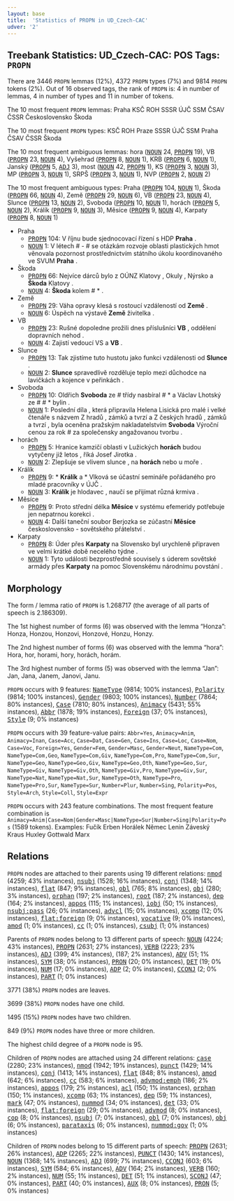 ```yaml
---
layout: base
title:  'Statistics of PROPN in UD_Czech-CAC'
udver: '2'
---
```


## Treebank Statistics: UD_Czech-CAC: POS Tags: `PROPN`

There are 3446 `PROPN` lemmas (12%), 4372 `PROPN` types (7%) and 9814 `PROPN` tokens (2%).
Out of 16 observed tags, the rank of `PROPN` is: 4 in number of lemmas, 4 in number of types and 11 in number of tokens.

The 10 most frequent `PROPN` lemmas: Praha KSČ ROH SSSR ÚJČ SSM ČSAV ČSSR Československo Škoda

The 10 most frequent `PROPN` types:  KSČ ROH Praze SSSR ÚJČ SSM Praha ČSAV ČSSR Škoda

The 10 most frequent ambiguous lemmas: hora (<tt><a href="cs_cac-pos-NOUN.html">NOUN</a></tt> 24, <tt><a href="cs_cac-pos-PROPN.html">PROPN</a></tt> 19), VB (<tt><a href="cs_cac-pos-PROPN.html">PROPN</a></tt> 23, <tt><a href="cs_cac-pos-NOUN.html">NOUN</a></tt> 4), Vyšehrad (<tt><a href="cs_cac-pos-PROPN.html">PROPN</a></tt> 8, <tt><a href="cs_cac-pos-NOUN.html">NOUN</a></tt> 1), KRB (<tt><a href="cs_cac-pos-PROPN.html">PROPN</a></tt> 6, <tt><a href="cs_cac-pos-NOUN.html">NOUN</a></tt> 1), Janský (<tt><a href="cs_cac-pos-PROPN.html">PROPN</a></tt> 5, <tt><a href="cs_cac-pos-ADJ.html">ADJ</a></tt> 3), most (<tt><a href="cs_cac-pos-NOUN.html">NOUN</a></tt> 42, <tt><a href="cs_cac-pos-PROPN.html">PROPN</a></tt> 1), KS (<tt><a href="cs_cac-pos-PROPN.html">PROPN</a></tt> 3, <tt><a href="cs_cac-pos-NOUN.html">NOUN</a></tt> 3), MP (<tt><a href="cs_cac-pos-PROPN.html">PROPN</a></tt> 3, <tt><a href="cs_cac-pos-NOUN.html">NOUN</a></tt> 1), SRPŠ (<tt><a href="cs_cac-pos-PROPN.html">PROPN</a></tt> 3, <tt><a href="cs_cac-pos-NOUN.html">NOUN</a></tt> 1), NVP (<tt><a href="cs_cac-pos-PROPN.html">PROPN</a></tt> 2, <tt><a href="cs_cac-pos-NOUN.html">NOUN</a></tt> 2)

The 10 most frequent ambiguous types:  Praha (<tt><a href="cs_cac-pos-PROPN.html">PROPN</a></tt> 104, <tt><a href="cs_cac-pos-NOUN.html">NOUN</a></tt> 1), Škoda (<tt><a href="cs_cac-pos-PROPN.html">PROPN</a></tt> 66, <tt><a href="cs_cac-pos-NOUN.html">NOUN</a></tt> 4), Země (<tt><a href="cs_cac-pos-PROPN.html">PROPN</a></tt> 29, <tt><a href="cs_cac-pos-NOUN.html">NOUN</a></tt> 6), VB (<tt><a href="cs_cac-pos-PROPN.html">PROPN</a></tt> 23, <tt><a href="cs_cac-pos-NOUN.html">NOUN</a></tt> 4), Slunce (<tt><a href="cs_cac-pos-PROPN.html">PROPN</a></tt> 13, <tt><a href="cs_cac-pos-NOUN.html">NOUN</a></tt> 2), Svoboda (<tt><a href="cs_cac-pos-PROPN.html">PROPN</a></tt> 10, <tt><a href="cs_cac-pos-NOUN.html">NOUN</a></tt> 1), horách (<tt><a href="cs_cac-pos-PROPN.html">PROPN</a></tt> 5, <tt><a href="cs_cac-pos-NOUN.html">NOUN</a></tt> 2), Králík (<tt><a href="cs_cac-pos-PROPN.html">PROPN</a></tt> 9, <tt><a href="cs_cac-pos-NOUN.html">NOUN</a></tt> 3), Měsíce (<tt><a href="cs_cac-pos-PROPN.html">PROPN</a></tt> 9, <tt><a href="cs_cac-pos-NOUN.html">NOUN</a></tt> 4), Karpaty (<tt><a href="cs_cac-pos-PROPN.html">PROPN</a></tt> 8, <tt><a href="cs_cac-pos-NOUN.html">NOUN</a></tt> 1)


* Praha
  * <tt><a href="cs_cac-pos-PROPN.html">PROPN</a></tt> 104: V říjnu bude sjednocovací řízení s HDP <b>Praha</b> .
  * <tt><a href="cs_cac-pos-NOUN.html">NOUN</a></tt> 1: V létech # - # se otázkám rozvoje oblasti plastických hmot věnovala pozornost prostřednictvím státního úkolu koordinovaného ve SVUM <b>Praha</b> .
* Škoda
  * <tt><a href="cs_cac-pos-PROPN.html">PROPN</a></tt> 66: Nejvíce dárců bylo z OÚNZ Klatovy , Okuly , Nýrsko a <b>Škoda</b> Klatovy .
  * <tt><a href="cs_cac-pos-NOUN.html">NOUN</a></tt> 4: <b>Škoda</b> kolem # * .
* Země
  * <tt><a href="cs_cac-pos-PROPN.html">PROPN</a></tt> 29: Váha opravy klesá s rostoucí vzdáleností od <b>Země</b> .
  * <tt><a href="cs_cac-pos-NOUN.html">NOUN</a></tt> 6: Úspěch na výstavě <b>Země</b> živitelka .
* VB
  * <tt><a href="cs_cac-pos-PROPN.html">PROPN</a></tt> 23: Rušné dopoledne prožili dnes příslušníci <b>VB</b> , oddělení dopravních nehod .
  * <tt><a href="cs_cac-pos-NOUN.html">NOUN</a></tt> 4: Zajistí vedoucí VS a <b>VB</b> .
* Slunce
  * <tt><a href="cs_cac-pos-PROPN.html">PROPN</a></tt> 13: Tak zjistíme tuto hustotu jako funkci vzdálenosti od <b>Slunce</b> .
  * <tt><a href="cs_cac-pos-NOUN.html">NOUN</a></tt> 2: <b>Slunce</b> spravedlivě rozděluje teplo mezi důchodce na lavičkách a kojence v peřinkách .
* Svoboda
  * <tt><a href="cs_cac-pos-PROPN.html">PROPN</a></tt> 10: Oldřich <b>Svoboda</b> ze # třídy nasbíral # * a Václav Lhotský ze # # * bylin .
  * <tt><a href="cs_cac-pos-NOUN.html">NOUN</a></tt> 1: Poslední díla , která připravila Helena Lisická pro malé i velké čtenáře s názvem Z hradů , zámků a tvrzí a Z českých hradů , zámků a tvrzí , byla oceněna pražským nakladatelstvím <b>Svoboda</b> Výroční cenou za rok # za společensky angažovanou tvorbu .
* horách
  * <tt><a href="cs_cac-pos-PROPN.html">PROPN</a></tt> 5: Hranice kamzičí oblasti v Lužických <b>horách</b> budou vytyčeny již letos , říká Josef Jirotka .
  * <tt><a href="cs_cac-pos-NOUN.html">NOUN</a></tt> 2: Zlepšuje se vlivem slunce , na <b>horách</b> nebo u moře .
* Králík
  * <tt><a href="cs_cac-pos-PROPN.html">PROPN</a></tt> 9: * <b>Králík</b> a * Vlková se účastní semináře pořádaného pro mladé pracovníky v ÚJČ .
  * <tt><a href="cs_cac-pos-NOUN.html">NOUN</a></tt> 3: <b>Králík</b> je hlodavec , naučí se přijímat různá krmiva .
* Měsíce
  * <tt><a href="cs_cac-pos-PROPN.html">PROPN</a></tt> 9: Proto střední délka <b>Měsíce</b> v systému efemeridy potřebuje jen nepatrnou korekci .
  * <tt><a href="cs_cac-pos-NOUN.html">NOUN</a></tt> 4: Další taneční soubor Berjozka se zúčastní <b>Měsíce</b> československo - sovětského přátelství .
* Karpaty
  * <tt><a href="cs_cac-pos-PROPN.html">PROPN</a></tt> 8: Úder přes <b>Karpaty</b> na Slovensko byl urychleně připraven ve velmi krátké době necelého týdne .
  * <tt><a href="cs_cac-pos-NOUN.html">NOUN</a></tt> 1: Tyto události bezprostředně souvisely s úderem sovětské armády přes <b>Karpaty</b> na pomoc Slovenskému národnímu povstání .

## Morphology

The form / lemma ratio of `PROPN` is 1.268717 (the average of all parts of speech is 2.186309).

The 1st highest number of forms (6) was observed with the lemma “Honza”: Honza, Honzou, Honzovi, Honzové, Honzu, Honzy.

The 2nd highest number of forms (6) was observed with the lemma “hora”: Hora, hor, horami, hory, horách, horám.

The 3rd highest number of forms (5) was observed with the lemma “Jan”: Jan, Jana, Janem, Janovi, Janu.

`PROPN` occurs with 9 features: <tt><a href="cs_cac-feat-NameType.html">NameType</a></tt> (9814; 100% instances), <tt><a href="cs_cac-feat-Polarity.html">Polarity</a></tt> (9814; 100% instances), <tt><a href="cs_cac-feat-Gender.html">Gender</a></tt> (9803; 100% instances), <tt><a href="cs_cac-feat-Number.html">Number</a></tt> (7864; 80% instances), <tt><a href="cs_cac-feat-Case.html">Case</a></tt> (7810; 80% instances), <tt><a href="cs_cac-feat-Animacy.html">Animacy</a></tt> (5431; 55% instances), <tt><a href="cs_cac-feat-Abbr.html">Abbr</a></tt> (1878; 19% instances), <tt><a href="cs_cac-feat-Foreign.html">Foreign</a></tt> (37; 0% instances), <tt><a href="cs_cac-feat-Style.html">Style</a></tt> (9; 0% instances)

`PROPN` occurs with 39 feature-value pairs: `Abbr=Yes`, `Animacy=Anim`, `Animacy=Inan`, `Case=Acc`, `Case=Dat`, `Case=Gen`, `Case=Ins`, `Case=Loc`, `Case=Nom`, `Case=Voc`, `Foreign=Yes`, `Gender=Fem`, `Gender=Masc`, `Gender=Neut`, `NameType=Com`, `NameType=Com,Geo`, `NameType=Com,Giv`, `NameType=Com,Pro`, `NameType=Com,Sur`, `NameType=Geo`, `NameType=Geo,Giv`, `NameType=Geo,Oth`, `NameType=Geo,Sur`, `NameType=Giv`, `NameType=Giv,Oth`, `NameType=Giv,Pro`, `NameType=Giv,Sur`, `NameType=Nat`, `NameType=Nat,Sur`, `NameType=Oth`, `NameType=Pro`, `NameType=Pro,Sur`, `NameType=Sur`, `Number=Plur`, `Number=Sing`, `Polarity=Pos`, `Style=Arch`, `Style=Coll`, `Style=Expr`

`PROPN` occurs with 243 feature combinations.
The most frequent feature combination is `Animacy=Anim|Case=Nom|Gender=Masc|NameType=Sur|Number=Sing|Polarity=Pos` (1589 tokens).
Examples: Fučík Erben Horálek Němec Lenin Záveský Kraus Huxley Gottwald Marx


## Relations

`PROPN` nodes are attached to their parents using 19 different relations: <tt><a href="cs_cac-dep-nmod.html">nmod</a></tt> (4259; 43% instances), <tt><a href="cs_cac-dep-nsubj.html">nsubj</a></tt> (1528; 16% instances), <tt><a href="cs_cac-dep-conj.html">conj</a></tt> (1348; 14% instances), <tt><a href="cs_cac-dep-flat.html">flat</a></tt> (847; 9% instances), <tt><a href="cs_cac-dep-obl.html">obl</a></tt> (765; 8% instances), <tt><a href="cs_cac-dep-obj.html">obj</a></tt> (280; 3% instances), <tt><a href="cs_cac-dep-orphan.html">orphan</a></tt> (197; 2% instances), <tt><a href="cs_cac-dep-root.html">root</a></tt> (187; 2% instances), <tt><a href="cs_cac-dep-dep.html">dep</a></tt> (164; 2% instances), <tt><a href="cs_cac-dep-appos.html">appos</a></tt> (115; 1% instances), <tt><a href="cs_cac-dep-iobj.html">iobj</a></tt> (50; 1% instances), <tt><a href="cs_cac-dep-nsubj-pass.html">nsubj:pass</a></tt> (26; 0% instances), <tt><a href="cs_cac-dep-advcl.html">advcl</a></tt> (15; 0% instances), <tt><a href="cs_cac-dep-xcomp.html">xcomp</a></tt> (12; 0% instances), <tt><a href="cs_cac-dep-flat-foreign.html">flat:foreign</a></tt> (9; 0% instances), <tt><a href="cs_cac-dep-vocative.html">vocative</a></tt> (9; 0% instances), <tt><a href="cs_cac-dep-amod.html">amod</a></tt> (1; 0% instances), <tt><a href="cs_cac-dep-cc.html">cc</a></tt> (1; 0% instances), <tt><a href="cs_cac-dep-csubj.html">csubj</a></tt> (1; 0% instances)

Parents of `PROPN` nodes belong to 13 different parts of speech: <tt><a href="cs_cac-pos-NOUN.html">NOUN</a></tt> (4224; 43% instances), <tt><a href="cs_cac-pos-PROPN.html">PROPN</a></tt> (2631; 27% instances), <tt><a href="cs_cac-pos-VERB.html">VERB</a></tt> (2223; 23% instances), <tt><a href="cs_cac-pos-ADJ.html">ADJ</a></tt> (399; 4% instances),  (187; 2% instances), <tt><a href="cs_cac-pos-ADV.html">ADV</a></tt> (51; 1% instances), <tt><a href="cs_cac-pos-SYM.html">SYM</a></tt> (38; 0% instances), <tt><a href="cs_cac-pos-PRON.html">PRON</a></tt> (20; 0% instances), <tt><a href="cs_cac-pos-DET.html">DET</a></tt> (19; 0% instances), <tt><a href="cs_cac-pos-NUM.html">NUM</a></tt> (17; 0% instances), <tt><a href="cs_cac-pos-ADP.html">ADP</a></tt> (2; 0% instances), <tt><a href="cs_cac-pos-CCONJ.html">CCONJ</a></tt> (2; 0% instances), <tt><a href="cs_cac-pos-PART.html">PART</a></tt> (1; 0% instances)

3771 (38%) `PROPN` nodes are leaves.

3699 (38%) `PROPN` nodes have one child.

1495 (15%) `PROPN` nodes have two children.

849 (9%) `PROPN` nodes have three or more children.

The highest child degree of a `PROPN` node is 95.

Children of `PROPN` nodes are attached using 24 different relations: <tt><a href="cs_cac-dep-case.html">case</a></tt> (2280; 23% instances), <tt><a href="cs_cac-dep-nmod.html">nmod</a></tt> (1942; 19% instances), <tt><a href="cs_cac-dep-punct.html">punct</a></tt> (1429; 14% instances), <tt><a href="cs_cac-dep-conj.html">conj</a></tt> (1413; 14% instances), <tt><a href="cs_cac-dep-flat.html">flat</a></tt> (848; 8% instances), <tt><a href="cs_cac-dep-amod.html">amod</a></tt> (642; 6% instances), <tt><a href="cs_cac-dep-cc.html">cc</a></tt> (583; 6% instances), <tt><a href="cs_cac-dep-advmod-emph.html">advmod:emph</a></tt> (186; 2% instances), <tt><a href="cs_cac-dep-appos.html">appos</a></tt> (179; 2% instances), <tt><a href="cs_cac-dep-acl.html">acl</a></tt> (150; 1% instances), <tt><a href="cs_cac-dep-orphan.html">orphan</a></tt> (150; 1% instances), <tt><a href="cs_cac-dep-xcomp.html">xcomp</a></tt> (63; 1% instances), <tt><a href="cs_cac-dep-dep.html">dep</a></tt> (59; 1% instances), <tt><a href="cs_cac-dep-mark.html">mark</a></tt> (47; 0% instances), <tt><a href="cs_cac-dep-nummod.html">nummod</a></tt> (34; 0% instances), <tt><a href="cs_cac-dep-det.html">det</a></tt> (33; 0% instances), <tt><a href="cs_cac-dep-flat-foreign.html">flat:foreign</a></tt> (29; 0% instances), <tt><a href="cs_cac-dep-advmod.html">advmod</a></tt> (8; 0% instances), <tt><a href="cs_cac-dep-cop.html">cop</a></tt> (8; 0% instances), <tt><a href="cs_cac-dep-nsubj.html">nsubj</a></tt> (7; 0% instances), <tt><a href="cs_cac-dep-obl.html">obl</a></tt> (7; 0% instances), <tt><a href="cs_cac-dep-obj.html">obj</a></tt> (6; 0% instances), <tt><a href="cs_cac-dep-parataxis.html">parataxis</a></tt> (6; 0% instances), <tt><a href="cs_cac-dep-nummod-gov.html">nummod:gov</a></tt> (1; 0% instances)

Children of `PROPN` nodes belong to 15 different parts of speech: <tt><a href="cs_cac-pos-PROPN.html">PROPN</a></tt> (2631; 26% instances), <tt><a href="cs_cac-pos-ADP.html">ADP</a></tt> (2265; 22% instances), <tt><a href="cs_cac-pos-PUNCT.html">PUNCT</a></tt> (1430; 14% instances), <tt><a href="cs_cac-pos-NOUN.html">NOUN</a></tt> (1368; 14% instances), <tt><a href="cs_cac-pos-ADJ.html">ADJ</a></tt> (699; 7% instances), <tt><a href="cs_cac-pos-CCONJ.html">CCONJ</a></tt> (603; 6% instances), <tt><a href="cs_cac-pos-SYM.html">SYM</a></tt> (584; 6% instances), <tt><a href="cs_cac-pos-ADV.html">ADV</a></tt> (164; 2% instances), <tt><a href="cs_cac-pos-VERB.html">VERB</a></tt> (160; 2% instances), <tt><a href="cs_cac-pos-NUM.html">NUM</a></tt> (55; 1% instances), <tt><a href="cs_cac-pos-DET.html">DET</a></tt> (51; 1% instances), <tt><a href="cs_cac-pos-SCONJ.html">SCONJ</a></tt> (47; 0% instances), <tt><a href="cs_cac-pos-PART.html">PART</a></tt> (40; 0% instances), <tt><a href="cs_cac-pos-AUX.html">AUX</a></tt> (8; 0% instances), <tt><a href="cs_cac-pos-PRON.html">PRON</a></tt> (5; 0% instances)

